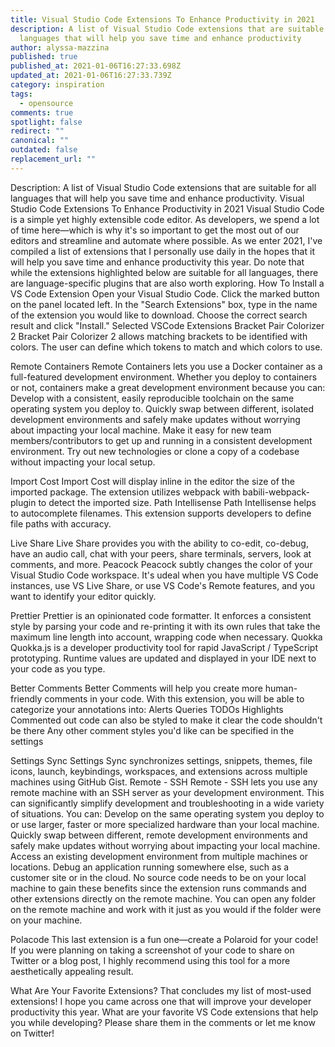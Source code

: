 ```yaml
---
title: Visual Studio Code Extensions To Enhance Productivity in 2021
description: A list of Visual Studio Code extensions that are suitable for all
  languages that will help you save time and enhance productivity
author: alyssa-mazzina
published: true
published_at: 2021-01-06T16:27:33.698Z
updated_at: 2021-01-06T16:27:33.739Z
category: inspiration
tags:
  - opensource
comments: true
spotlight: false
redirect: ""
canonical: ""
outdated: false
replacement_url: ""
---
```

Description: A list of Visual Studio Code extensions that are suitable for all languages that will help you save time and enhance productivity. 
Visual Studio Code Extensions To Enhance Productivity in 2021
Visual Studio Code is a simple yet highly extensible code editor. As developers, we spend a lot of time here—which is why it's so important to get the most out of our editors and streamline and automate where possible.
As we enter 2021, I've compiled a list of extensions that I personally use daily in the hopes that it will help you save time and enhance productivity this year. Do note that while the extensions highlighted below are suitable for all languages, there are language-specific plugins that are also worth exploring.
How To Install a VS Code Extension
Open your Visual Studio Code.
Click the marked button on the panel located left.
In the "Search Extensions" box, type in the name of the extension you would like to download.
Choose the correct search result and click "Install."
Selected VSCode Extensions
Bracket Pair Colorizer 2
Bracket Pair Colorizer 2 allows matching brackets to be identified with colors. The user can define which tokens to match and which colors to use.

Remote Containers
Remote Containers lets you use a Docker container as a full-featured development environment. Whether you deploy to containers or not, containers make a great development environment because you can:
Develop with a consistent, easily reproducible toolchain on the same operating system you deploy to.
Quickly swap between different, isolated development environments and safely make updates without worrying about impacting your local machine.
Make it easy for new team members/contributors to get up and running in a consistent development environment.
Try out new technologies or clone a copy of a codebase without impacting your local setup.

Import Cost
Import Cost will display inline in the editor the size of the imported package. The extension utilizes webpack with babili-webpack-plugin to detect the imported size.
Path Intellisense
Path Intellisense helps to autocomplete filenames. This extension supports developers to define file paths with accuracy.

Live Share
Live Share provides you with the ability to co-edit, co-debug, have an audio call, chat with your peers, share terminals, servers, look at comments, and more.
Peacock
Peacock subtly changes the color of your Visual Studio Code workspace. It's udeal when you have multiple VS Code instances, use VS Live Share, or use VS Code's Remote features, and you want to identify your editor quickly.

Prettier
Prettier is an opinionated code formatter. It enforces a consistent style by parsing your code and re-printing it with its own rules that take the maximum line length into account, wrapping code when necessary.
Quokka
Quokka.js is a developer productivity tool for rapid JavaScript / TypeScript prototyping. Runtime values are updated and displayed in your IDE next to your code as you type.

Better Comments
Better Comments will help you create more human-friendly comments in your code. With this extension, you will be able to categorize your annotations into:
Alerts
Queries
TODOs
Highlights
Commented out code can also be styled to make it clear the code shouldn't be there
Any other comment styles you'd like can be specified in the settings


Settings Sync
Settings Sync synchronizes settings, snippets, themes, file icons, launch, keybindings, workspaces, and extensions across multiple machines using GitHub Gist.
Remote - SSH
Remote - SSH lets you use any remote machine with an SSH server as your development environment. This can significantly simplify development and troubleshooting in a wide variety of situations. You can:
Develop on the same operating system you deploy to or use larger, faster or more specialized hardware than your local machine.
Quickly swap between different, remote development environments and safely make updates without worrying about impacting your local machine.
Access an existing development environment from multiple machines or locations.
Debug an application running somewhere else, such as a customer site or in the cloud.
No source code needs to be on your local machine to gain these benefits since the extension runs commands and other extensions directly on the remote machine. You can open any folder on the remote machine and work with it just as you would if the folder were on your machine.

Polacode
This last extension is a fun one—create a Polaroid for your code! If you were planning on taking a screenshot of your code to share on Twitter or a blog post, I highly recommend using this tool for a more aesthetically appealing result.

What Are Your Favorite Extensions?
That concludes my list of most-used extensions! I hope you came across one that will improve your developer productivity this year. What are your favorite VS Code extensions that help you while developing? Please share them in the comments or let me know on Twitter!
